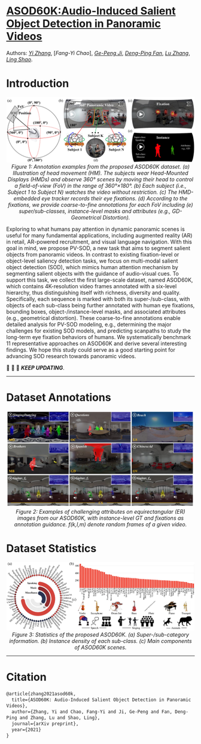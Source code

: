 # [ASOD60K:Audio-Induced Salient Object Detection in Panoramic Videos](https://arxiv.org/abs/2107.11629) 

Authors: [*Yi Zhang*](https://www.linkedin.com/in/bill-y-zhang/), [*Fang-Yi Chao*], [*Ge-Peng Ji*](https://scholar.google.com/citations?user=oaxKYKUAAAAJ&hl=en), [*Deng-Ping Fan*](https://dpfan.net/), [*Lu Zhang*](https://luzhang.perso.insa-rennes.fr/phd-students-2/), [*Ling Shao*](https://scholar.google.com/citations?user=z84rLjoAAAAJ&hl=en).

# Introduction

<p align="center">
    <img src="./figures/fig_teaser.jpg"/> <br />
    <em> 
    Figure 1: Annotation examples from the proposed ASOD60K dataset. (a) Illustration of head movement (HM). The subjects wear Head-Mounted Displays (HMDs) and observe 360° scenes by moving their head to control a field-of-view (FoV) in the range of 360°×180°. (b) Each subject (i.e., Subject 1 to Subject N) watches the video without restriction. (c) The HMD-embedded eye tracker records their eye fixations. (d) According to the fixations, we provide coarse-to-fine annotations for each FoV including (e) super/sub-classes, instance-level masks and attributes (e.g., GD-Geometrical Distortion).
    </em>
</p>

Exploring to what humans pay attention in dynamic panoramic scenes is useful for many fundamental applications, including augmented reality (AR) in retail, AR-powered recruitment, and visual language navigation. With this goal in mind, we propose PV-SOD, a new task that aims to segment salient objects from panoramic videos. In contrast to existing fixation-level or object-level saliency detection tasks, we focus on multi-modal salient object detection (SOD), which mimics human attention mechanism by segmenting salient objects with the guidance of audio-visual cues. To support this task, we collect the first large-scale dataset, named ASOD60K, which contains 4K-resolution video frames annotated with a six-level hierarchy, thus distinguishing itself with richness, diversity and quality. Specifically, each sequence is marked with both its super-/sub-class, with objects of each sub-class being further annotated with human eye fixations, bounding boxes, object-/instance-level masks, and associated attributes (e.g., geometrical distortion). These coarse-to-fine annotations enable detailed analysis for PV-SOD modeling, e.g., determining the major challenges for existing SOD models, and predicting scanpaths to study the long-term eye fixation behaviors of humans. We systematically benchmark 11 representative approaches on ASOD60K and derive several interesting findings. We hope this study could serve as a good starting point for advancing SOD research towards panoramic videos. 


:running: :running: :running: ***KEEP UPDATING***.

------

# Dataset Annotations

<p align="center">
    <img src="./figures/fig_attributes.jpg"/> <br />
    <em> 
    Figure 2: Examples of challenging attributes on equirectangular (ER) images from our ASOD60K, with instance-level GT and fixations as annotation guidance. f(k,l,m) denote random frames of a given video.
    </em>
</p>


# Dataset Statistics 

<p align="center">
    <img src="./figures/fig_categories.jpg"/> <br />
    <em> 
    Figure 3: Statistics of the proposed ASOD60K. (a) Super-/sub-category information. (b) Instance density of each sub-class. (c) Main components of ASOD60K scenes.
    </em>
</p>




------

# Citation

    @article{zhang2021asod60k,
      title={ASOD60K: Audio-Induced Salient Object Detection in Panoramic Videos},
      author={Zhang, Yi and Chao, Fang-Yi and Ji, Ge-Peng and Fan, Deng-Ping and Zhang, Lu and Shao, Ling},
      journal={arXiv preprint},
      year={2021}
    }
